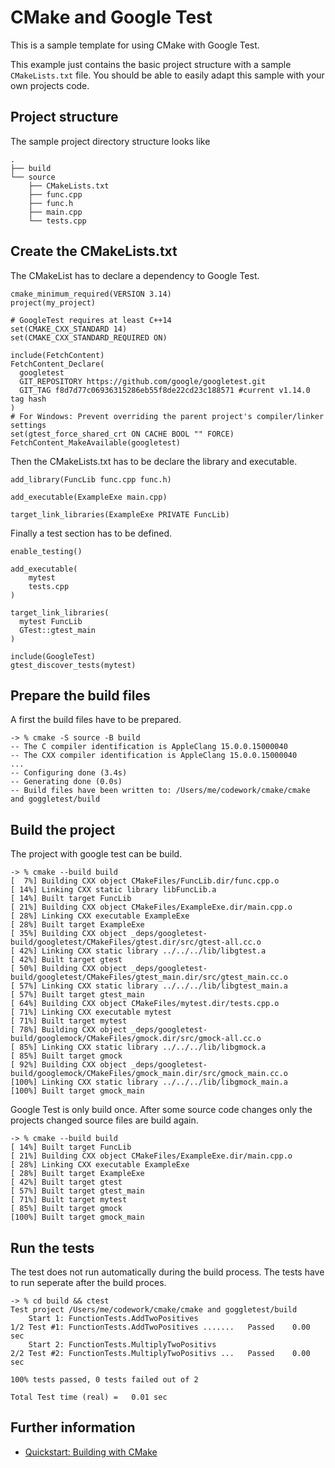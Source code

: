 # CMake and Google Test

This is a sample template for using CMake with Google Test.

This example just contains the basic project structure with a sample `CMakeLists.txt` file. You should be able to easily adapt this sample with your own projects code.

## Project structure

The sample project directory structure looks like

```
.
├── build
└── source
    ├── CMakeLists.txt
    ├── func.cpp
    ├── func.h
    ├── main.cpp
    └── tests.cpp
```

## Create the CMakeLists.txt

The CMakeList has to declare a dependency to Google Test. 

```
cmake_minimum_required(VERSION 3.14)
project(my_project)

# GoogleTest requires at least C++14
set(CMAKE_CXX_STANDARD 14)
set(CMAKE_CXX_STANDARD_REQUIRED ON)

include(FetchContent)
FetchContent_Declare(
  googletest
  GIT_REPOSITORY https://github.com/google/googletest.git 
  GIT_TAG f8d7d77c06936315286eb55f8de22cd23c188571 #current v1.14.0 tag hash
)
# For Windows: Prevent overriding the parent project's compiler/linker settings
set(gtest_force_shared_crt ON CACHE BOOL "" FORCE)
FetchContent_MakeAvailable(googletest)
```
Then the CMakeLists.txt has to be declare the library and executable.

```
add_library(FuncLib func.cpp func.h)

add_executable(ExampleExe main.cpp)

target_link_libraries(ExampleExe PRIVATE FuncLib)
```

Finally a test section has to be defined.

```
enable_testing()

add_executable(
    mytest
    tests.cpp
)

target_link_libraries(
  mytest FuncLib
  GTest::gtest_main
)

include(GoogleTest)
gtest_discover_tests(mytest)
```
## Prepare the build files

A first the build files have to be prepared.

```
-> % cmake -S source -B build          
-- The C compiler identification is AppleClang 15.0.0.15000040
-- The CXX compiler identification is AppleClang 15.0.0.15000040
...
-- Configuring done (3.4s)
-- Generating done (0.0s)
-- Build files have been written to: /Users/me/codework/cmake/cmake and goggletest/build
```

## Build the project

The project with google test can be build.

```
-> % cmake --build build               
[  7%] Building CXX object CMakeFiles/FuncLib.dir/func.cpp.o
[ 14%] Linking CXX static library libFuncLib.a
[ 14%] Built target FuncLib
[ 21%] Building CXX object CMakeFiles/ExampleExe.dir/main.cpp.o
[ 28%] Linking CXX executable ExampleExe
[ 28%] Built target ExampleExe
[ 35%] Building CXX object _deps/googletest-build/googletest/CMakeFiles/gtest.dir/src/gtest-all.cc.o
[ 42%] Linking CXX static library ../../../lib/libgtest.a
[ 42%] Built target gtest
[ 50%] Building CXX object _deps/googletest-build/googletest/CMakeFiles/gtest_main.dir/src/gtest_main.cc.o
[ 57%] Linking CXX static library ../../../lib/libgtest_main.a
[ 57%] Built target gtest_main
[ 64%] Building CXX object CMakeFiles/mytest.dir/tests.cpp.o
[ 71%] Linking CXX executable mytest
[ 71%] Built target mytest
[ 78%] Building CXX object _deps/googletest-build/googlemock/CMakeFiles/gmock.dir/src/gmock-all.cc.o
[ 85%] Linking CXX static library ../../../lib/libgmock.a
[ 85%] Built target gmock
[ 92%] Building CXX object _deps/googletest-build/googlemock/CMakeFiles/gmock_main.dir/src/gmock_main.cc.o
[100%] Linking CXX static library ../../../lib/libgmock_main.a
[100%] Built target gmock_main
```

Google Test is only build once. After some source code changes only the projects changed source files are build again.

```
-> % cmake --build build 
[ 14%] Built target FuncLib
[ 21%] Building CXX object CMakeFiles/ExampleExe.dir/main.cpp.o
[ 28%] Linking CXX executable ExampleExe
[ 28%] Built target ExampleExe
[ 42%] Built target gtest
[ 57%] Built target gtest_main
[ 71%] Built target mytest
[ 85%] Built target gmock
[100%] Built target gmock_main
```

## Run the tests

The test does not run automatically during the build process. The tests have to run seperate after the build proces.

```
-> % cd build && ctest  
Test project /Users/me/codework/cmake/cmake and goggletest/build
    Start 1: FunctionTests.AddTwoPositives
1/2 Test #1: FunctionTests.AddTwoPositives .......   Passed    0.00 sec
    Start 2: FunctionTests.MultiplyTwoPositivs
2/2 Test #2: FunctionTests.MultiplyTwoPositivs ...   Passed    0.00 sec

100% tests passed, 0 tests failed out of 2

Total Test time (real) =   0.01 sec
```

## Further information

- [Quickstart: Building with CMake](http://google.github.io/googletest/quickstart-cmake.html)